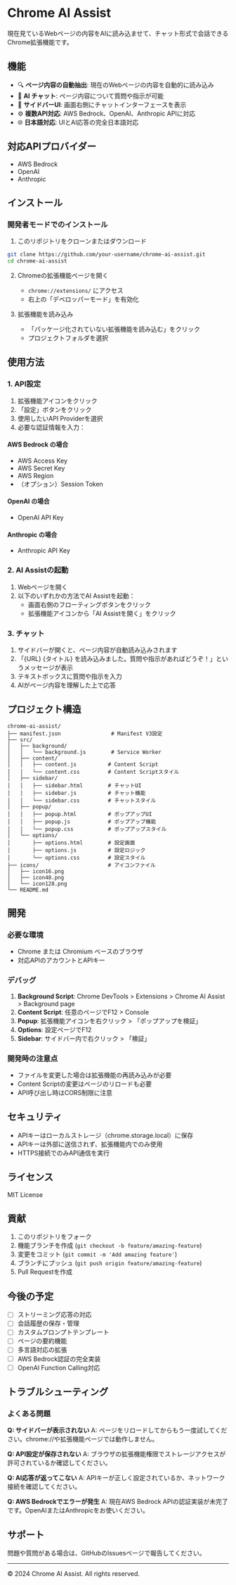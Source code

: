 # Chrome AI Assist

現在見ているWebページの内容をAIに読み込ませて、チャット形式で会話できるChrome拡張機能です。

## 機能

- 🔍 **ページ内容の自動抽出**: 現在のWebページの内容を自動的に読み込み
- 💬 **AI チャット**: ページ内容について質問や指示が可能
- 🎨 **サイドバーUI**: 画面右側にチャットインターフェースを表示
- ⚙️ **複数API対応**: AWS Bedrock、OpenAI、Anthropic APIに対応
- 🌐 **日本語対応**: UIとAI応答の完全日本語対応

## 対応APIプロバイダー

- AWS Bedrock
- OpenAI
- Anthropic

## インストール

### 開発者モードでのインストール

1. このリポジトリをクローンまたはダウンロード
```bash
git clone https://github.com/your-username/chrome-ai-assist.git
cd chrome-ai-assist
```

2. Chromeの拡張機能ページを開く
   - `chrome://extensions/` にアクセス
   - 右上の「デベロッパーモード」を有効化

3. 拡張機能を読み込み
   - 「パッケージ化されていない拡張機能を読み込む」をクリック
   - プロジェクトフォルダを選択

## 使用方法

### 1. API設定

1. 拡張機能アイコンをクリック
2. 「設定」ボタンをクリック
3. 使用したいAPI Providerを選択
4. 必要な認証情報を入力：

#### AWS Bedrock の場合
- AWS Access Key
- AWS Secret Key
- AWS Region
- （オプション）Session Token

#### OpenAI の場合
- OpenAI API Key

#### Anthropic の場合
- Anthropic API Key

### 2. AI Assistの起動

1. Webページを開く
2. 以下のいずれかの方法でAI Assistを起動：
   - 画面右側のフローティングボタンをクリック
   - 拡張機能アイコンから「AI Assistを開く」をクリック

### 3. チャット

1. サイドバーが開くと、ページ内容が自動読み込みされます
2. 「{URL} {タイトル} を読み込みました。質問や指示があればどうぞ！」というメッセージが表示
3. テキストボックスに質問や指示を入力
4. AIがページ内容を理解した上で応答

## プロジェクト構造

```
chrome-ai-assist/
├── manifest.json                # Manifest V3設定
├── src/
│   ├── background/
│   │   └── background.js        # Service Worker
│   ├── content/
│   │   ├── content.js          # Content Script
│   │   └── content.css         # Content Scriptスタイル
│   ├── sidebar/
│   │   ├── sidebar.html        # チャットUI
│   │   ├── sidebar.js          # チャット機能
│   │   └── sidebar.css         # チャットスタイル
│   ├── popup/
│   │   ├── popup.html          # ポップアップUI
│   │   ├── popup.js            # ポップアップ機能
│   │   └── popup.css           # ポップアップスタイル
│   └── options/
│       ├── options.html        # 設定画面
│       ├── options.js          # 設定ロジック
│       └── options.css         # 設定スタイル
├── icons/                      # アイコンファイル
│   ├── icon16.png
│   ├── icon48.png
│   └── icon128.png
└── README.md
```

## 開発

### 必要な環境
- Chrome または Chromium ベースのブラウザ
- 対応APIのアカウントとAPIキー

### デバッグ

1. **Background Script**: Chrome DevTools > Extensions > Chrome AI Assist > Background page
2. **Content Script**: 任意のページでF12 > Console
3. **Popup**: 拡張機能アイコンを右クリック > 「ポップアップを検証」
4. **Options**: 設定ページでF12
5. **Sidebar**: サイドバー内で右クリック > 「検証」

### 開発時の注意点

- ファイルを変更した場合は拡張機能の再読み込みが必要
- Content Scriptの変更はページのリロードも必要
- API呼び出し時はCORS制限に注意

## セキュリティ

- APIキーはローカルストレージ（chrome.storage.local）に保存
- APIキーは外部に送信されず、拡張機能内でのみ使用
- HTTPS接続でのみAPI通信を実行

## ライセンス

MIT License

## 貢献

1. このリポジトリをフォーク
2. 機能ブランチを作成 (`git checkout -b feature/amazing-feature`)
3. 変更をコミット (`git commit -m 'Add amazing feature'`)
4. ブランチにプッシュ (`git push origin feature/amazing-feature`)
5. Pull Requestを作成

## 今後の予定

- [ ] ストリーミング応答の対応
- [ ] 会話履歴の保存・管理
- [ ] カスタムプロンプトテンプレート
- [ ] ページの要約機能
- [ ] 多言語対応の拡張
- [ ] AWS Bedrock認証の完全実装
- [ ] OpenAI Function Calling対応

## トラブルシューティング

### よくある問題

**Q: サイドバーが表示されない**
A: ページをリロードしてからもう一度試してください。chrome://や拡張機能ページでは動作しません。

**Q: API設定が保存されない**
A: ブラウザの拡張機能権限でストレージアクセスが許可されているか確認してください。

**Q: AI応答が返ってこない**
A: APIキーが正しく設定されているか、ネットワーク接続を確認してください。

**Q: AWS Bedrockでエラーが発生**
A: 現在AWS Bedrock APIの認証実装が未完了です。OpenAIまたはAnthropicをお使いください。

## サポート

問題や質問がある場合は、GitHubのIssuesページで報告してください。

---

© 2024 Chrome AI Assist. All rights reserved.
